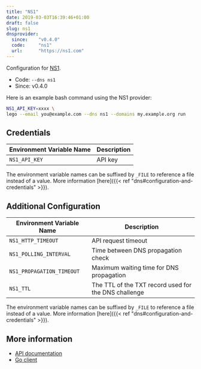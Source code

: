 ```yaml
---
title: "NS1"
date: 2019-03-03T16:39:46+01:00
draft: false
slug: ns1
dnsprovider:
  since:    "v0.4.0"
  code:     "ns1"
  url:      "https://ns1.com"
---
```


<!-- THIS DOCUMENTATION IS AUTO-GENERATED. PLEASE DO NOT EDIT. -->
<!-- providers/dns/ns1/ns1.toml -->
<!-- THIS DOCUMENTATION IS AUTO-GENERATED. PLEASE DO NOT EDIT. -->


Configuration for [NS1](https://ns1.com).


<!--more-->

- Code: `--dns ns1`
- Since: v0.4.0


Here is an example bash command using the NS1 provider:

```bash
NS1_API_KEY=xxxx \
lego --email you@example.com --dns ns1 --domains my.example.org run
```




## Credentials

| Environment Variable Name | Description |
|-----------------------|-------------|
| `NS1_API_KEY` | API key |

The environment variable names can be suffixed by `_FILE` to reference a file instead of a value.
More information [here]({{< ref "dns#configuration-and-credentials" >}}).


## Additional Configuration

| Environment Variable Name | Description |
|--------------------------------|-------------|
| `NS1_HTTP_TIMEOUT` | API request timeout |
| `NS1_POLLING_INTERVAL` | Time between DNS propagation check |
| `NS1_PROPAGATION_TIMEOUT` | Maximum waiting time for DNS propagation |
| `NS1_TTL` | The TTL of the TXT record used for the DNS challenge |

The environment variable names can be suffixed by `_FILE` to reference a file instead of a value.
More information [here]({{< ref "dns#configuration-and-credentials" >}}).




## More information

- [API documentation](https://ns1.com/api)
- [Go client](https://github.com/ns1/ns1-go)

<!-- THIS DOCUMENTATION IS AUTO-GENERATED. PLEASE DO NOT EDIT. -->
<!-- providers/dns/ns1/ns1.toml -->
<!-- THIS DOCUMENTATION IS AUTO-GENERATED. PLEASE DO NOT EDIT. -->
